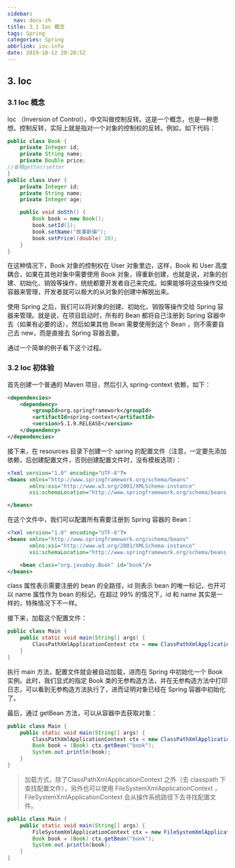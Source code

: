 ```yaml
---
sidebar:
  nav: docs-zh
title: 3.1 Ioc 概念
tags: Spring
categories: Spring
abbrlink: ioc-info
date: 2019-10-12 20:28:52
---
```


## 3. Ioc

### 3.1 Ioc 概念

Ioc （Inversion of Control），中文叫做控制反转。这是一个概念，也是一种思想。控制反转，实际上就是指对一个对象的控制权的反转。例如，如下代码：

```java
public class Book {
    private Integer id;
    private String name;
    private Double price;
//省略getter/setter
}
public class User {
    private Integer id;
    private String name;
    private Integer age;

    public void doSth() {
        Book book = new Book();
        book.setId(1);
        book.setName("故事新编");
        book.setPrice((double) 20);
    }
}
```

在这种情况下，Book 对象的控制权在 User 对象里边，这样，Book 和 User 高度耦合，如果在其他对象中需要使用 Book 对象，得重新创建，也就是说，对象的创建、初始化、销毁等操作，统统都要开发者自己来完成。如果能够将这些操作交给容器来管理，开发者就可以极大的从对象的创建中解脱出来。

使用 Spring 之后，我们可以将对象的创建、初始化、销毁等操作交给 Spring 容器来管理。就是说，在项目启动时，所有的 Bean 都将自己注册到 Spring 容器中去（如果有必要的话），然后如果其他 Bean 需要使用到这个 Bean ，则不需要自己去 new，而是直接去 Spring 容器去要。

通过一个简单的例子看下这个过程。

### 3.2 Ioc 初体验

首先创建一个普通的 Maven 项目，然后引入 spring-context 依赖，如下：

```xml
<dependencies>
    <dependency>
        <groupId>org.springframework</groupId>
        <artifactId>spring-context</artifactId>
        <version>5.1.9.RELEASE</version>
    </dependency>
</dependencies>
```

接下来，在 resources 目录下创建一个 spring 的配置文件（注意，一定要先添加依赖，后创建配置文件，否则创建配置文件时，没有模板选项）：

```xml
<?xml version="1.0" encoding="UTF-8"?>
<beans xmlns="http://www.springframework.org/schema/beans"
       xmlns:xsi="http://www.w3.org/2001/XMLSchema-instance"
       xsi:schemaLocation="http://www.springframework.org/schema/beans http://www.springframework.org/schema/beans/spring-beans.xsd">

</beans>
```

在这个文件中，我们可以配置所有需要注册到 Spring 容器的 Bean：

```xml
<?xml version="1.0" encoding="UTF-8"?>
<beans xmlns="http://www.springframework.org/schema/beans"
       xmlns:xsi="http://www.w3.org/2001/XMLSchema-instance"
       xsi:schemaLocation="http://www.springframework.org/schema/beans http://www.springframework.org/schema/beans/spring-beans.xsd">

    <bean class="org.javaboy.Book" id="book"/>
</beans>
```

class 属性表示需要注册的 bean 的全路径，id 则表示 bean 的唯一标记，也开可以 name 属性作为 bean 的标记，在超过 99% 的情况下，id 和 name 其实是一样的，特殊情况下不一样。

接下来，加载这个配置文件：

```java
public class Main {
    public static void main(String[] args) {
        ClassPathXmlApplicationContext ctx = new ClassPathXmlApplicationContext("applicationContext.xml");
    }
}
```

执行 main 方法，配置文件就会被自动加载，进而在 Spring 中初始化一个 Book 实例。此时，我们显式的指定 Book 类的无参构造方法，并在无参构造方法中打印日志，可以看到无参构造方法执行了，进而证明对象已经在 Spring 容器中初始化了。

最后，通过 getBean 方法，可以从容器中去获取对象：

```java
public class Main {
    public static void main(String[] args) {
        ClassPathXmlApplicationContext ctx = new ClassPathXmlApplicationContext("applicationContext.xml");
        Book book = (Book) ctx.getBean("book");
        System.out.println(book);
    }
}
```

> 加载方式，除了ClassPathXmlApplicationContext 之外（去 classpath 下查找配置文件），另外也可以使用 FileSystemXmlApplicationContext ，FileSystemXmlApplicationContext 会从操作系统路径下去寻找配置文件。

```java
public class Main {
    public static void main(String[] args) {
        FileSystemXmlApplicationContext ctx = new FileSystemXmlApplicationContext("F:\\workspace5\\workspace\\spring\\spring-ioc\\src\\main\\resources\\applicationContext.xml");
        Book book = (Book) ctx.getBean("book");
        System.out.println(book);
    }
}
```